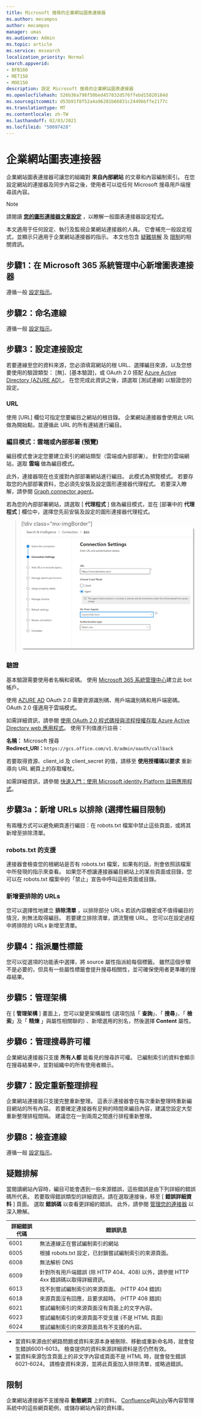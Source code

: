 ```yaml
---
title: Microsoft 搜尋的企業網站圖表連接器
ms.author: mecampos
author: mecampos
manager: umas
ms.audience: Admin
ms.topic: article
ms.service: mssearch
localization_priority: Normal
search.appverid:
- BFB160
- MET150
- MOE150
description: 設定 Microsoft 搜尋的企業網站圖表連接器
ms.openlocfilehash: 526b36a798f50bed457832d576ffebd15820184d
ms.sourcegitcommit: d53b91f8f52a4a96281b66831c2449bbffe2177c
ms.translationtype: MT
ms.contentlocale: zh-TW
ms.lasthandoff: 02/03/2021
ms.locfileid: "50097428"
---
```

<!---Previous ms.author: monaray --->

<!-- markdownlint-disable no-inline-html -->

# <a name="enterprise-websites-graph-connector"></a>企業網站圖表連接器

企業網站圖表連接器可讓您的組織對 **來自內部網站** 的文章和內容編制索引。 在您設定網站的連接器及同步內容之後，使用者可以從任何 Microsoft 搜尋用戶端搜尋該內容。

> [!NOTE]
> 請閱讀 [**您的圖形連接器文章設定**](configure-connector.md) ，以瞭解一般圖表連接器設定程式。

本文適用于任何設定、執行及監視企業網站連接器的人員。 它會補充一般設定程式，並顯示只適用于企業網站連接器的指示。 本文也包含 [疑難排解](#troubleshooting) 及 [限制](#limitations)的相關資訊。

<!---## Before you get started-->

<!---Insert "Before you get started" recommendations for this data source-->

## <a name="step-1-add-a-graph-connector-in-the-microsoft-365-admin-center"></a>步驟1：在 Microsoft 365 系統管理中心新增圖表連接器

遵循一般 [設定指示](https://docs.microsoft.com/microsoftsearch/configure-connector)。
<!---If the above phrase does not apply, delete it and insert specific details for your data source that are different from general setup instructions.-->

## <a name="step-2-name-the-connection"></a>步驟2：命名連線

遵循一般 [設定指示](https://docs.microsoft.com/microsoftsearch/configure-connector)。
<!---If the above phrase does not apply, delete it and insert specific details for your data source that are different from general setup instructions.-->

## <a name="step-3-configure-the-connection-settings"></a>步驟3：設定連接設定

若要連線至您的資料來源，您必須填寫網站的根 URL、選擇編目來源，以及您想要使用的驗證類型： [無]、[基本驗證]，或 OAuth 2.0 搭配 [Azure Active Directory (AZURE AD) ](https://docs.microsoft.com/azure/active-directory/)。 在您完成此資訊之後，請選取 [測試連線] 以驗證您的設定。

### <a name="url"></a>URL

使用 [URL] 欄位可指定您要編目之網站的根目錄。 企業網站連接器會使用此 URL 做為開始點，並遵循此 URL 的所有連結進行編目。

### <a name="crawl-mode-cloud-or-on-premises-preview"></a>編目模式：雲端或內部部署 (預覽) 

編目模式會決定您要建立索引的網站類型（雲端或內部部署）。 針對您的雲端網站，選取 **雲端** 做為編目模式。

此外，連接器現在也支援對內部部署網站進行編目。 此模式為預覽模式。 若要存取您的內部部署資料，您必須先安裝及設定圖形連接器代理程式。 若要深入瞭解，請參閱 [Graph connector agent](https://docs.microsoft.com/microsoftsearch/on-prem-agent)。

若為您的內部部署網站，請選取 [ **代理程式** ] 做為編目模式，並在 [部署中的 **代理程式** ] 欄位中，選擇您先前安裝及設定的圖形連接器代理程式。  

> [!div class="mx-imgBorder"]
> ![商業網路連接器之連線設定窗格的螢幕擷取畫面](media/enterprise-web-connector/connectors-enterpriseweb-settings.png)

### <a name="authentication"></a>驗證

基本驗證需要使用者名稱和密碼。 使用 [Microsoft 365 系統管理中心](https://admin.microsoft.com)建立此 bot 帳戶。

使用 [AZURE AD](https://docs.microsoft.com/azure/active-directory/) OAuth 2.0 需要資源識別碼、用戶端識別碼和用戶端密碼。 OAuth 2.0 僅適用于雲端模式。

如需詳細資訊，請參閱 [使用 OAuth 2.0 程式碼授與流程授權存取 Azure Active Directory web 應用程式](https://docs.microsoft.com/azure/active-directory/develop/v1-protocols-oauth-code)。 使用下列值進行註冊：

**名稱：** Microsoft 搜尋 <br/>
**Redirect_URI：**`https://gcs.office.com/v1.0/admin/oauth/callback`

若要取得資源、client_id 及 client_secret 的值，請移至 **使用授權碼以要求** 重新導向 URL 網頁上的存取權杖。

如需詳細資訊，請參閱 [快速入門：使用 Microsoft identity Platform 註冊應用程式](https://docs.microsoft.com/azure/active-directory/develop/quickstart-register-app)。

## <a name="step-3a-add-urls-to-exclude-optional-crawl-restrictions"></a>步驟3a：新增 URLs 以排除 (選擇性編目限制) 

有兩種方式可以避免網頁進行編目：在 robots.txt 檔案中禁止這些頁面，或將其新增至排除清單。

### <a name="support-for-robotstxt"></a>robots.txt 的支援

連接器會檢查您的根網站是否有 robots.txt 檔案，如果有的話，則會依照該檔案中所發現的指示來查看。 如果您不想讓連接器編目網站上的某些頁面或目錄，您可以在 robots.txt 檔案中的「禁止」宣告中呼叫這些頁面或目錄。

### <a name="add-urls-to-exclude"></a>新增要排除的 URLs

您可以選擇性地建立 **排除清單** ，以排除部分 URLs 若該內容機密或不值得編目的情況，則無法取得編目。 若要建立排除清單，請流覽根 URL。 您可以在設定過程中將排除的 URLs 新增至清單。

## <a name="step-4-assign-property-labels"></a>步驟4：指派屬性標籤

您可以從選項的功能表中選擇，將 source 屬性指派給每個標籤。 雖然這個步驟不是必要的，但具有一些屬性標籤會提升搜尋相關性，並可確保使用者更準確的搜尋結果。

## <a name="step-5-manage-schema"></a>步驟5：管理架構

在 [ **管理架構** ] 畫面上，您可以變更架構屬性 (選項包括「 **查詢**」、「 **搜尋**」、「 **檢索**」及「 **精煉** 」與屬性相關聯的) 、新增選用的別名，然後選擇 **Content** 屬性。

## <a name="step-6-manage-search-permissions"></a>步驟6：管理搜尋許可權

企業網站連接器只支援 **所有人都** 能看見的搜尋許可權。 已編制索引的資料會顯示在搜尋結果中，並對組織中的所有使用者顯示。

## <a name="step-7-set-the-refresh-schedule"></a>步驟7：設定重新整理排程

企業網站連接器只支援完整重新整理。 這表示連接器會在每次重新整理時重新編目網站的所有內容。 若要確定連接器有足夠的時間來編目內容，建議您設定大型重新整理排程間隔。 建議您在一到兩周之間進行排程重新整理。

## <a name="step-8-review-connection"></a>步驟8：檢查連線

遵循一般 [設定指示](https://docs.microsoft.com/microsoftsearch/configure-connector)。
<!---If the above phrase does not apply, delete it and insert specific details for your data source that are different from general setup instructions.-->

## <a name="troubleshooting"></a>疑難排解

當閱讀網站內容時，編目可能會遇到一些來源錯誤，這些錯誤是由下列詳細的錯誤碼所代表。 若要取得錯誤類型的詳細資訊，請在選取連接後，移至 [ **錯誤詳細資料** ] 頁面。 選取 **錯誤碼** 以查看更詳細的錯誤。 此外，請參閱 [管理您的連接器](https://docs.microsoft.com/microsoftsearch/manage-connector) 以深入瞭解。

 詳細錯誤代碼 | 錯誤訊息
 --- | ---
 6001 | 無法連線正在嘗試編制索引的網站
 6005 | 根據 robots.txt 設定，已封鎖嘗試編制索引的來源頁面。
 6008 | 無法解析 DNS
 6009 | 針對所有用戶端錯誤 (除 HTTP 404、408) 以外，請參閱 HTTP 4xx 錯誤碼以取得詳細資訊。
 6013 | 找不到嘗試編制索引的來源頁面。  (HTTP 404 錯誤) 
 6018 | 來源頁面沒有回應，且要求超時。 (HTTP 408 錯誤) 
 6021 | 嘗試編制索引的來源頁面沒有頁面上的文字內容。
 6023 | 嘗試編制索引的來源頁面不受支援 (不是 HTML 頁面) 
 6024 | 嘗試編制索引的來源頁面具有不支援的內容。

* 當資料來源由於網路問題或資料來源本身被刪除、移動或重新命名時，就會發生錯誤6001-6013。 檢查提供的資料來源詳細資料是否仍然有效。
* 當資料來源包含頁面上的非文字內容或頁面不是 HTML 時，就會發生錯誤6021-6024。 請檢查資料來源，並將此頁面加入排除清單，或略過錯誤。

## <a name="limitations"></a>限制

企業網站連接器不支援搜尋 **動態網頁** 上的資料。 [Confluence](https://www.atlassian.com/software/confluence)與[Unily](https://www.unily.com/)等內容管理系統中的這些網頁範例，或儲存網站內容的資料庫。